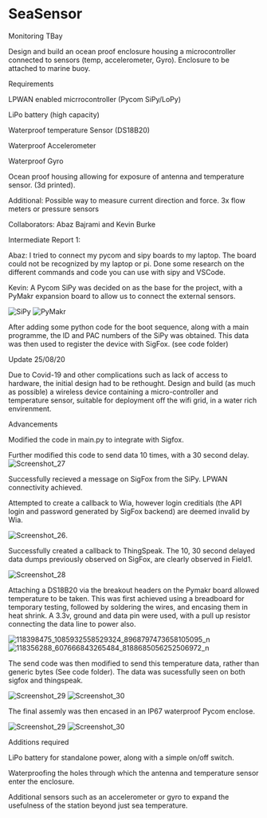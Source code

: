 # SeaSensor
Monitoring TBay

Design and build an ocean proof enclosure housing a microcontroller connected to sensors (temp, accelerometer, Gyro).
Enclosure to be attached to marine buoy.

Requirements

LPWAN enabled micrrocontroller (Pycom SiPy/LoPy)

LiPo battery (high capacity)

Waterproof temperature Sensor (DS18B20)

Waterproof Accelerometer

Waterproof Gyro

Ocean proof housing allowing for exposure of antenna and temperature sensor. (3d printed).

Additional: Possible way to measure current direction and force.
3x flow meters or pressure sensors

Collaborators: Abaz Bajrami and Kevin Burke


  Intermediate Report 1:

Abaz:
I tried to connect my pycom and sipy boards to my laptop. The board could not be recognized by my laptop or pi.
Done some research on the different commands and code you can use with sipy and VSCode.

Kevin:
A Pycom SiPy was decided on as the base for the project, with a PyMakr expansion board to allow us to connect the external sensors.


![SiPy](https://user-images.githubusercontent.com/46967737/77871425-ffe42480-723b-11ea-9451-61c301d8bc15.jpg)
![PyMakr](https://user-images.githubusercontent.com/46967737/77871359-c8757800-723b-11ea-8a3e-64505e913547.jpg)

After adding some python code for the boot sequence, along with a main programme, the ID and PAC numbers of the SiPy was obtained. This data was then used to register the device with SigFox.
(see code folder)

  Update 25/08/20

Due to Covid-19 and other complications such as lack of access to hardware, the initial design had to be rethought. 
Design and build (as much as possible) a wireless device containing a micro-controller and temperature sensor, suitable for deployment off the wifi grid, in a water rich envirenment.

  Advancements

Modified the code in main.py to integrate with Sigfox.

Further modified this code to send data 10 times, with a 30 second delay.
![Screenshot_27](https://user-images.githubusercontent.com/46967737/91189528-70f40f00-e6ea-11ea-85b9-05f77fc355ed.png)

Successfully recieved a message on SigFox from the SiPy.
LPWAN connectivity achieved.

Attempted to create a callback to Wia, however login creditials (the API login and password generated by SigFox backend) are deemed invalid by Wia.

![Screenshot_26](https://user-images.githubusercontent.com/46967737/91184833-0096bf00-e6e5-11ea-9427-154a05ac350f.png).

Successfully created a callback to ThingSpeak. The 10, 30 second delayed data dumps previously observed on SigFox, are clearly observed in Field1.

![Screenshot_28](https://user-images.githubusercontent.com/46967737/91190491-8ae22180-e6eb-11ea-8454-e2239c97dd72.png)


Attaching a DS18B20 via the breakout headers on the Pymakr board allowed temperature to be taken. This was first achieved using a breadboard for temporary testing, followed by soldering the wires, and encasing them in heat shrink. A 3.3v, ground and data pin were used, with a pull up resistor connecting the data line to power also.

![118398475_1085932558529324_8968797473658105095_n](https://user-images.githubusercontent.com/46967737/91221227-44092180-e715-11ea-8836-0d4934abbb50.jpg)
![118356288_607666843265484_8188685056252506972_n](https://user-images.githubusercontent.com/46967737/91221234-479ca880-e715-11ea-9413-50121ad8f75b.jpg)




The send code was then modified to send this temperature data, rather than generic bytes (See code folder). The data was sucessfully seen on both sigfox and thingspeak.

![Screenshot_29](https://user-images.githubusercontent.com/46967737/91224450-05299a80-e71a-11ea-9999-31ad8d5d8795.png)
![Screenshot_30](https://user-images.githubusercontent.com/46967737/91224452-05c23100-e71a-11ea-9252-69a6762fd2d3.png)

The final assemly was then encased in an IP67 waterproof Pycom enclose.

![Screenshot_29](https://user-images.githubusercontent.com/46967737/91224450-05299a80-e71a-11ea-9999-31ad8d5d8795.png)
![Screenshot_30](https://user-images.githubusercontent.com/46967737/91224452-05c23100-e71a-11ea-9252-69a6762fd2d3.png)


Additions required

LiPo battery for standalone power, along with a simple on/off switch. 

Waterproofing the holes through which the antenna and temperature sensor enter the enclosure.

Additional sensors such as an accelerometer or gyro to expand the usefulness of the station beyond just sea temperature. 
